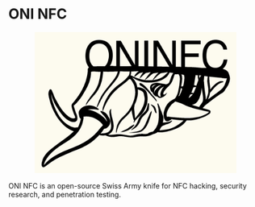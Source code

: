 # ONI NFC

<p align="center">
  <img src="./images/logo.png" width="400" height="280" alt="ONI NFC Logo"/>
</p>

ONI NFC is an open-source Swiss Army knife for NFC hacking, security research, and penetration testing.
